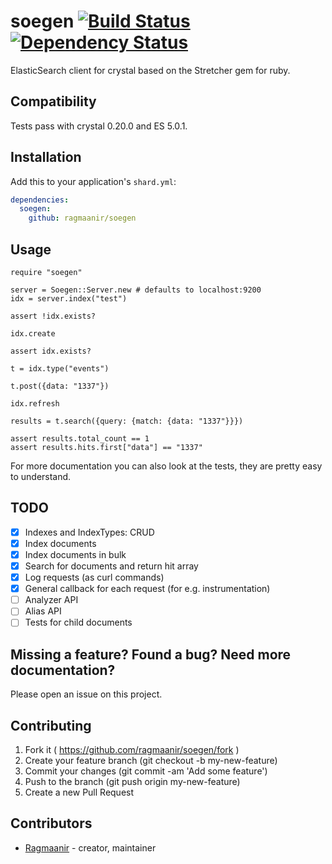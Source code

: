 # soegen [![Build Status](https://travis-ci.org/Ragmaanir/soegen.svg?branch=master)](https://travis-ci.org/Ragmaanir/soegen)[![Dependency Status](https://shards.rocks/badge/github/ragmaanir/soegen/status.svg)](https://shards.rocks/github/ragmaanir/soegen)

ElasticSearch client for crystal based on the Stretcher gem for ruby.

## Compatibility

Tests pass with crystal 0.20.0 and ES 5.0.1.

## Installation

Add this to your application's `shard.yml`:

```yaml
dependencies:
  soegen:
    github: ragmaanir/soegen
```

## Usage

```crystal
require "soegen"

server = Soegen::Server.new # defaults to localhost:9200
idx = server.index("test")

assert !idx.exists?

idx.create

assert idx.exists?

t = idx.type("events")

t.post({data: "1337"})

idx.refresh

results = t.search({query: {match: {data: "1337"}}})

assert results.total_count == 1
assert results.hits.first["data"] == "1337"
```

For more documentation you can also look at the tests, they are pretty easy to understand.

## TODO

- [x] Indexes and IndexTypes: CRUD
- [x] Index documents
- [x] Index documents in bulk
- [x] Search for documents and return hit array
- [x] Log requests (as curl commands)
- [x] General callback for each request (for e.g. instrumentation)
- [ ] Analyzer API
- [ ] Alias API
- [ ] Tests for child documents

## Missing a feature? Found a bug? Need more documentation?

Please open an issue on this project.

## Contributing

1. Fork it ( https://github.com/ragmaanir/soegen/fork )
2. Create your feature branch (git checkout -b my-new-feature)
3. Commit your changes (git commit -am 'Add some feature')
4. Push to the branch (git push origin my-new-feature)
5. Create a new Pull Request

## Contributors

- [Ragmaanir](https://github.com/ragmaanir) - creator, maintainer
